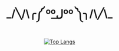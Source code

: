 <div align='center'>
  <h1 style="padding-bottom: 0">_/╲/\╭༼ ººل͟ºº ༽╮/\╱\_</h1>
</div>

<div align='center'>
  
  [![Top Langs](https://github-readme-stats.vercel.app/api/top-langs/?username=rainbowfieldholograph&layout=compact&theme=tokyonight)](https://github.com/rainbowfieldholograph/github-readme-stats)
  
</div>
